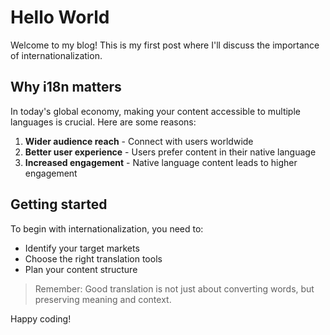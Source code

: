 # Hello World

Welcome to my blog! This is my first post where I'll discuss the importance of internationalization.

## Why i18n matters

In today's global economy, making your content accessible to multiple languages is crucial. Here are some reasons:

1. **Wider audience reach** - Connect with users worldwide
2. **Better user experience** - Users prefer content in their native language
3. **Increased engagement** - Native language content leads to higher engagement

## Getting started

To begin with internationalization, you need to:

- Identify your target markets
- Choose the right translation tools
- Plan your content structure

> Remember: Good translation is not just about converting words, but preserving meaning and context.

Happy coding!